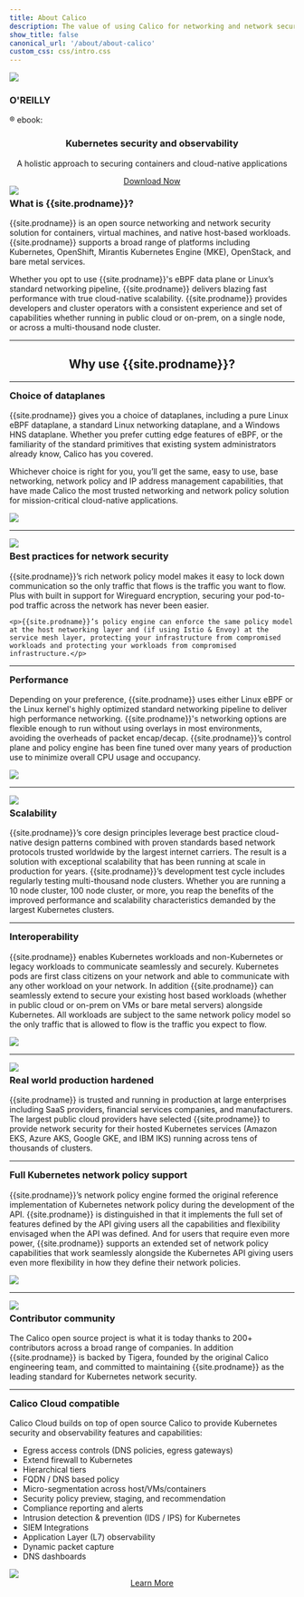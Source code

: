```yaml
---
title: About Calico
description: The value of using Calico for networking and network security for workloads and hosts.
show_title: false
canonical_url: '/about/about-calico'
custom_css: css/intro.css
---
```


<div id="ebook-banner" class="row">
  <div class="ebook-banner-image col-md-3 col-xs-3">
    <img src="{{ site.baseurl }}/images/oreilly-book-mockup.png">
  </div>
  <div class="ebook-banner-info col-md-9 col-xs-9">
    <div class="ebook-banner-info__header">
      <h3>O'REILLY</h3><span>&reg;</span> ebook:
    </div>
    <div class="ebook-banner-info__text" style="text-align: center">
      <h3>Kubernetes security and observability</h3>
      <p>A holistic approach to securing containers and cloud-native applications</p>
      <a href="https://www.tigera.io/lp/kubernetes-security-and-observability-ebook/">Download Now</a>
    </div>
  </div>
</div>

<div id="why-use-calico-1" class="row">
  <div class="col-md-6">
    <img style="max-width: 330px" class="img-responsive center-block" src="{{ site.baseurl }}/images/felix_icon.png">
  </div>
  <div class="col-md-6">
    <h3 id="what-is" style="margin-top: 5px">What is {{site.prodname}}?</h3>
    <p>{{site.prodname}} is an open source networking and network security solution for containers, virtual machines, and native host-based workloads. {{site.prodname}} supports a broad range of platforms including Kubernetes, OpenShift, Mirantis Kubernetes Engine (MKE), OpenStack, and bare metal services.</p>
    <p>Whether you opt to use {{site.prodname}}'s eBPF data plane or Linux’s standard networking pipeline, {{site.prodname}} delivers blazing fast performance with true cloud-native scalability. {{site.prodname}} provides developers and cluster operators with a consistent experience and set of capabilities whether running in public cloud or on-prem, on a single node, or across a multi-thousand node cluster.</p>
  </div>
</div>

<hr/>

<div style="text-align: center">
  <h2 id="why-use">Why use {{site.prodname}}?</h2>
</div>

<hr/>

<div id="why-use-calico-6" class="row">
  <div class="col-md-6">
    <h3 id="familiar" style="margin-top: 5px">Choice of dataplanes</h3>
    <p>{{site.prodname}} gives you a choice of dataplanes, including a pure Linux eBPF dataplane, a standard Linux networking dataplane, and a Windows HNS dataplane. Whether you prefer cutting edge features of eBPF, or the familiarity of the standard primitives that existing system administrators already know, Calico has you covered.</p>
    <p>Whichever choice is right for you, you’ll get the same, easy to use, base networking, network policy and IP address management capabilities, that have made Calico the most trusted networking and network policy solution for mission-critical cloud-native applications.</p>
  </div>
  <div class="col-md-6">
    <img class="img-responsive center-block" src="{{ site.baseurl }}/images/intro/multiple-dataplanes.png">
  </div>
</div>

<hr/>

<div id="why-use-calico-2" class="row">
  <div class="col-md-6">
    <img class="img-responsive center-block" src="{{ site.baseurl }}/images/intro/best-practices.png">
  </div>
  <div class="col-md-6">
    <h3 id="best-practices" style="margin-top: 5px">Best practices for network security</h3>
    <p>{{site.prodname}}’s rich network policy model makes it easy to lock down communication so the only traffic that flows is the traffic you want to flow. Plus with built in support for Wireguard encryption, securing your pod-to-pod traffic across the network has never been easier.</p>

    <p>{{site.prodname}}’s policy engine can enforce the same policy model at the host networking layer and (if using Istio & Envoy) at the service mesh layer, protecting your infrastructure from compromised workloads and protecting your workloads from compromised infrastructure.</p>
  </div>
</div>

<hr/>

<div id="why-use-calico-3" class="row">
  <div class="col-md-6">
    <h3 id="performance" style="margin-top: 5px">Performance</h3>
    <p>Depending on your preference, {{site.prodname}} uses either Linux eBPF or the Linux kernel's highly optimized standard networking pipeline to deliver high performance networking. {{site.prodname}}'s networking options are flexible enough to run without using overlays in most environments, avoiding the overheads of packet encap/decap. {{site.prodname}}’s control plane and policy engine has been fine tuned over many years of production use to minimize overall CPU usage and occupancy.</p>
  </div>
  <div class="col-md-6">
    <img class="img-responsive center-block" src="{{ site.baseurl }}/images/intro/performance.png">
  </div>
</div>

<hr/>

<div id="why-use-calico-4" class="row">
  <div class="col-md-6">
    <img class="img-responsive center-block" src="{{ site.baseurl }}/images/intro/scale.png">
  </div>
  <div class="col-md-6">
    <h3 id="scalability" style="margin-top: 5px">Scalability</h3>
    <p>{{site.prodname}}’s core design principles leverage best practice cloud-native design patterns combined with proven standards based network protocols trusted worldwide by the largest internet carriers. The result is a solution with exceptional scalability that has been running at scale in production for years. {{site.prodname}}’s development test cycle includes regularly testing multi-thousand node clusters.  Whether you are running a 10 node cluster, 100 node cluster, or more, you reap the benefits of the improved performance and scalability characteristics demanded by the largest Kubernetes clusters.</p>
  </div>
</div>

<hr/>

<div id="why-use-calico-5" class="row">
  <div class="col-md-6">
    <h3 id="interoperability" style="margin-top: 5px">Interoperability</h3>
    <p>{{site.prodname}} enables Kubernetes workloads and non-Kubernetes or legacy workloads to communicate seamlessly and securely.  Kubernetes pods are first class citizens on your network and able to communicate with any other workload on your network.  In addition {{site.prodname}} can seamlessly extend to secure your existing host based workloads (whether in public cloud or on-prem on VMs or bare metal servers) alongside Kubernetes.  All workloads are subject to the same network policy model so the only traffic that is allowed to flow is the traffic you expect to flow.</p>
  </div>
  <div class="col-md-6">
    <img class="img-responsive center-block" src="{{ site.baseurl }}/images/intro/interoperability.png">
  </div>
</div>

<hr/>

<div id="why-use-calico-7" class="row">
  <div class="col-md-6">
    <img class="img-responsive center-block" src="{{ site.baseurl }}/images/intro/deployed.png">
  </div>
  <div class="col-md-6">
    <h3 id="real-world-production" style="margin-top: 5px">Real world production hardened</h3>
    <p>{{site.prodname}} is trusted and running in production at large enterprises including SaaS providers, financial services companies, and manufacturers.  The largest public cloud providers have selected {{site.prodname}} to provide network security for their hosted Kubernetes services (Amazon EKS, Azure AKS, Google GKE, and IBM IKS) running across tens of thousands of clusters.</p>
  </div>
</div>

<hr/>

<div id="why-use-calico-8" class="row">
  <div class="col-md-6">
    <h3 id="full-kubernetes-support" style="margin-top: 5px">Full Kubernetes network policy support</h3>
    <p>{{site.prodname}}’s network policy engine formed the original reference implementation of Kubernetes network policy during the development of the API. {{site.prodname}} is distinguished in that it implements the full set of features defined by the API giving users all the capabilities and flexibility envisaged when the API was defined. And for users that require even more power, {{site.prodname}} supports an extended set of network policy capabilities that work seamlessly alongside the Kubernetes API giving users even more flexibility in how they define their network policies.</p>
  </div>
  <div class="col-md-6">
    <img class="img-responsive center-block" src="{{ site.baseurl }}/images/intro/policy.png">
  </div>
</div>

<hr/>

<div id="why-use-calico-9" class="row">
  <div class="col-md-6">
    <img class="img-responsive center-block" src="{{ site.baseurl }}/images/intro/community.png">
  </div>
  <div class="col-md-6">
    <h3 id="contributor-community" style="margin-top: 5px">Contributor community</h3>
    <p>The Calico open source project is what it is today thanks to 200+ contributors across a broad range of companies.  In addition {{site.prodname}} is backed by Tigera, founded by the original Calico engineering team, and committed to maintaining {{site.prodname}} as the leading standard for Kubernetes network security.</p>
  </div>
</div>

<hr/>

<div id="why-use-calico-10" class="row">
  <div class="col-md-6">
    <h3 id="enterprise-compatible" style="margin-top: 5px">Calico Cloud compatible</h3>
    <p>Calico Cloud builds on top of open source Calico to provide Kubernetes security and observability features and capabilities:</p>
    <ul style="">
        <li>Egress access controls (DNS policies, egress gateways)</li>
        <li>Extend firewall to Kubernetes</li>
        <li>Hierarchical tiers</li>
        <li>FQDN / DNS based policy</li>
        <li>Micro-segmentation across host/VMs/containers</li>
        <li>Security policy preview, staging, and recommendation</li>
        <li>Compliance reporting and alerts</li>
        <li>Intrusion detection & prevention (IDS / IPS) for Kubernetes</li>
        <li>SIEM Integrations</li>
        <li>Application Layer (L7) observability</li>
        <li>Dynamic packet capture</li>
        <li>DNS dashboards</li>
    </ul>
  </div>
  <div class="col-md-6">
    <img class="img-responsive center-block" src="{{ site.baseurl }}/images/calico-cloud-small.png">
    <div style="display: flex; justify-content: center; align-items: center;" id="enterprise-footer">
      <a href="https://www.tigera.io/tigera-products/calico-enterprise/?utm_referring_url=dynamic&amp;utm_source=projectcalico-docs&amp;utm_medium=website&amp;utm_campaign=calico-docs-conversion" class="learn-more-button">Learn More</a>
    </div>    
  </div>
</div>





